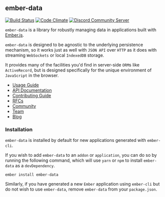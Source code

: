 ## ember-data

[![Build Status](https://secure.travis-ci.org/emberjs/data.svg?branch=master)](http://travis-ci.org/emberjs/data)
[![Code Climate](https://codeclimate.com/github/emberjs/data/badges/gpa.svg)](https://codeclimate.com/github/emberjs/data)
[![Discord Community Server](https://img.shields.io/discord/480462759797063690.svg?logo=discord)](https://discord.gg/zT3asNS)

`ember-data` is a library for robustly managing data in applications built with
[Ember.js](https://github.com/emberjs/ember.js/).

`ember-data` is designed to be agnostic to the underlying persistence
mechanism, so it works just as well with `JSON API` over `HTTP` as it does
with streaming `WebSockets` or local `IndexedDB` storage.

It provides many of the facilities you'd find in server-side `ORM`s like
`ActiveRecord`, but is designed specifically for the unique environment of
`JavaScript` in the browser.

- [Usage Guide](https://guides.emberjs.com/release/models/)
- [API Documentation](https://emberjs.com/api/ember-data/release/modules/ember-data)
- [Contributing Guide](./CONTRIBUTING.md)
- [RFCs](https://github.com/emberjs/rfcs/labels/T-ember-data)
- [Community](https://emberjs.com/community)
- [Team](https://emberjs.com/team)
- [Blog](https://emberjs.com/blog)

### Installation

`ember-data` is installed by default for new applications generated with `ember-cli`.

If you wish to add `ember-data` to an `addon` or `application`, you can do so by running
the following command, which will use `yarn` or `npm` to install `ember-data` as a `devDependency`.

```no-highlight
ember install ember-data
```

Similarly, if you have generated a new `Ember` application using `ember-cli` but do 
not wish to use `ember-data`, remove `ember-data` from your `package.json`.
